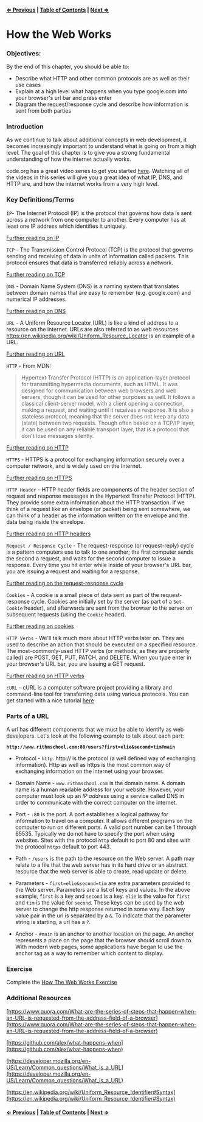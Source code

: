 #### [⇐ Previous](./02-intermediate-jquery.md) | [Table of Contents](./../readme.md) | [Next ⇒](./04-ajax-with-jquery.md)

# How the Web Works

### Objectives:

By the end of this chapter, you should be able to:

- Describe what HTTP and other common protocols are as well as their use cases
- Explain at a high level what happens when you type google.com into your browser's url bar and press enter
- Diagram the request/response cycle and describe how information is sent from both parties

### Introduction

As we continue to talk about additional concepts in web development, it becomes increasingly important to understand what is going on from a high level. The goal of this chapter is to give you a strong fundamental understanding of how the internet actually works.

code.org has a great video series to get you started
[here](https://www.youtube.com/watch?v=ZhEf7e4kopM&index=1&list=PLzdnOPI1iJNfMRZm5DDxco3UdsFegvuB7). Watching all of the videos in this series will give you a great idea of what IP, DNS, and HTTP are, and how the internet works from a very high level.

### Key Definitions/Terms 

`IP`- The Internet Protocol (IP) is the protocol that governs how data is sent across a network from one computer to another. Every computer has at least one IP address which identifies it uniquely.

[Further reading on IP](https://en.wikipedia.org/wiki/Internet_Protocol)

`TCP` - The Transmission Control Protocol (TCP) is the protocol that governs sending and receiving of data in units of information called packets. This protocol ensures that data is transferred reliably across a network.

[Further reading on TCP](https://en.wikipedia.org/wiki/Transmission_Control_Protocol)

`DNS` - Domain Name System (DNS) is a naming system that translates between domain names that are easy to remember (e.g. google.com) and numerical IP addresses.

[Further reading on DNS](https://en.wikipedia.org/wiki/Domain_Name_System)

`URL` - A Uniform Resource Locator (URL) is like a kind of address to a resource on the internet. URLs are also referred to as web resources. https://en.wikipedia.org/wiki/Uniform_Resource_Locator is an example of a URL.

[Further reading on URL](https://en.wikipedia.org/wiki/Uniform_Resource_Locator)

`HTTP` - From MDN:

>Hypertext Transfer Protocol (HTTP) is an application-layer protocol for transmitting hypermedia documents, such as HTML. It was designed for communication between web browsers and web servers, though it can be used for other purposes as well. It follows a classical client-server model, with a client opening a connection, making a request, and waiting until it receives a response. It is also a stateless protocol, meaning that the server does not keep any data (state) between two requests. Though often based on a TCP/IP layer, it can be used on any reliable transport layer, that is a protocol that don't lose messages silently.

[Further reading on HTTP](https://en.wikipedia.org/wiki/Hypertext_Transfer_Protocol)

`HTTPS` - HTTPS is a protocol for exchanging information securely over a computer network, and is widely used on the Internet. 

[Further reading on HTTPS](https://en.wikipedia.org/wiki/HTTPS)

`HTTP Header` - HTTP header fields are components of the header section of request and response messages in the Hypertext Transfer Protocol (HTTP). They provide some extra information about the HTTP transaction. If we think of a request like an envelope (or packet) being sent somewhere, we can think of a header as the information written on the envelope and the data being inside the envelope. 

[Further reading on HTTP headers](http://code.tutsplus.com/tutorials/http-headers-for-dummies--net-8039)

`Request / Response Cycle` - The request-response (or request-reply) cycle is a pattern computers use to talk to one another; the first computer sends the second a request, and waits for the second computer to issue a response. Every time you hit enter while inside of your browser's URL bar, you are issuing a request and waiting for a response.

[Further reading on the request-response cycle](https://en.wikipedia.org/wiki/Request%E2%80%93response)

`Cookies` - A cookie is a small piece of data sent as part of the request-response cycle. Cookies are initially set by the server (as part of a `Set-Cookie` header), and afterwards are sent from the browser to the server on subsequent requests (using the `Cookie` header).

[Further reading on cookies](https://en.wikipedia.org/wiki/HTTP_cookie)

`HTTP Verbs` - We'll talk much more about HTTP verbs later on. They are used to describe an action that should be executed on a specified resource. The most-commonly-used HTTP verbs (or methods, as they are properly called) are POST, GET, PUT, PATCH, and DELETE. When you type enter in your browser's URL bar, you are issuing a GET request.

[Further reading on HTTP verbs](https://en.wikipedia.org/wiki/Hypertext_Transfer_Protocol#Request_methods)

`cURL` - cURL is a computer software project providing a library and command-line tool for transferring data using various protocols. You can get started with a nice tutorial [here](https://gist.github.com/caspyin/2288960)

### Parts of a URL

A url has different components that we must be able to identify as web developers.  Let's look at the following example to talk about each part:

__`http://www.rithmschool.com:80/users?first=elie&second=tim#main`__

- Protocol - `http`. http:// is the protocol (a well defined way of exchanging information).  Http as well as https is the most common way of exchanging information on the internet using your browser.

- Domain Name - `www.rithmschool.com` is the domain name.  A domain name is a human readable address for your website.  However, your computer must look up an _IP address_ using a service called DNS in order to communicate with the correct computer on the internet.

- Port - `:80` is the port.  A port establishes a logical pathway for information to travel on a computer.  It allows different programs on the computer to run on different ports. A valid port number can be 1 through 65535.   Typically we do not have to specify the port when using websites.  Sites with the protocol `http` default to port 80 and sites with the protocol `https` default to port 443.

- Path - `/users` is the path to the resource on the Web server.  A path may relate to a file that the web server has in its hard drive or an abstract resource that the web server is able to create, read update or delete.

- Parameters - `first=elie&second=tim` are extra parameters provided to the Web server. Parameters are a list of keys and values.  In the above example, `first` is a key and `second` is a key. `elie` is the value for `first` and `tim` is the value for `second`.  These keys can be used by the web server to change the http response returned in some way.  Each key value pair in the url is separated by a `&`.  To indicate that the parameter string is starting, a url has a `?`. 


- Anchor - `#main` is an anchor to another location on the page. An anchor represents a place on the page that the browser should scroll down to.  With modern web pages, some applications have began to use the anchor tag as a way to remember which content to display.  


### Exercise

Complete the [How The Web Works Exercise](https://github.com/rithmschool/intermediate_js_exercises/tree/master/how_the_web_works_exercise)

### Additional Resources

[https://www.quora.com/What-are-the-series-of-steps-that-happen-when-an-URL-is-requested-from-the-address-field-of-a-browser](https://www.quora.com/What-are-the-series-of-steps-that-happen-when-an-URL-is-requested-from-the-address-field-of-a-browser)

[https://github.com/alex/what-happens-when](https://github.com/alex/what-happens-when)

[https://developer.mozilla.org/en-US/Learn/Common_questions/What_is_a_URL](https://developer.mozilla.org/en-US/Learn/Common_questions/What_is_a_URL)

[https://en.wikipedia.org/wiki/Uniform_Resource_Identifier#Syntax](https://en.wikipedia.org/wiki/Uniform_Resource_Identifier#Syntax)

#### [⇐ Previous](./02-intermediate-jquery.md) | [Table of Contents](./../readme.md) | [Next ⇒](./04-ajax-with-jquery.md)
